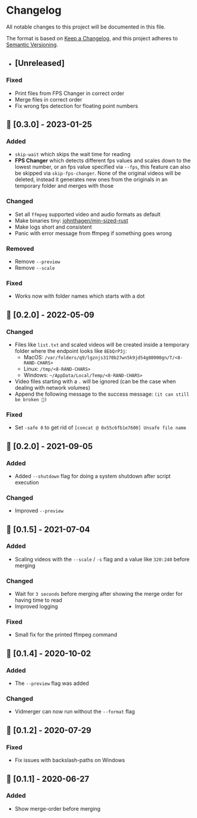 # Changelog

All notable changes to this project will be documented in this file.

The format is based on [Keep a Changelog](https://keepachangelog.com/en/1.0.0/),
and this project adheres to [Semantic Versioning](https://semver.org/spec/v2.0.0.html).

- ## [Unreleased]

### Fixed

- Print files from FPS Changer in correct order
- Merge files in correct order
- Fix wrong fps detection for floating point numbers

## 🎉 [0.3.0] - 2023-01-25

### Added

- `skip-wait` which skips the wait time for reading
- **FPS Changer** which detects different fps values and scales down to the lowest number, or an fps value specified via `--fps`, this feature can also be skipped via `skip-fps-changer`. None of the original videos will be deleted, instead it generates new ones from the originals in an temporary folder and merges with those

### Changed

- Set all `ffmpeg` supported video and audio formats as default
- Make binaries tiny: [johnthagen/min-sized-rust](https://github.com/johnthagen/min-sized-rust)
- Make logs short and consistent
- Panic with error message from ffmpeg if something goes wrong

### Removed

- Remove `--preview`
- Remove `--scale`

### Fixed

- Works now with folder names which starts with a dot

## 🎉 [0.2.0] - 2022-05-09

### Changed

- Files like `list.txt` and scaled videos will be created inside a temporary folder where the endpoint looks like `8EbQrP3j`:
  - MacOS: `/var/folders/q9/lgznjs3170b27wn5k9jd54g80000gn/T/<8-RAND-CHARS>`
  - Linux: `/tmp/<8-RAND-CHARS>`
  - Windows: `~/AppData/Local/Temp/<8-RAND-CHARS>`
- Video files starting with a `.` will be ignored (can be the case when dealing with network volumes)
- Append the following message to the success message: `(it can still be broken 🙈)`

### Fixed

- Set `-safe 0` to get rid of `[concat @ 0x55c6fb1e7600] Unsafe file name`

## 🎉 [0.2.0] - 2021-09-05

### Added

- Added `--shutdown` flag for doing a system shutdown after script execution

### Changed

- Improved `--preview`

## 🎉 [0.1.5] - 2021-07-04

### Added

- Scaling videos with the `--scale` / `-s` flag and a value like `320:240` before merging

### Changed

- Wait for `3 seconds` before merging after showing the merge order for having time to read
- Improved logging

### Fixed

- Small fix for the printed ffmpeg command

## 🎉 [0.1.4] - 2020-10-02

### Added

- The `--preview` flag was added

### Changed

- Vidmerger can now run without the `--format` flag

## 🎉 [0.1.2] - 2020-07-29

### Fixed

- Fix issues with backslash-paths on Windows

## 🎉 [0.1.1] - 2020-06-27

### Added

- Show merge-order before merging
